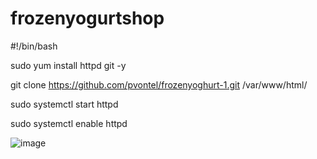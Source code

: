 # frozenyogurtshop

#!/bin/bash

sudo yum install httpd git -y

git clone https://github.com/pvontel/frozenyoghurt-1.git /var/www/html/

sudo systemctl start httpd

sudo systemctl enable httpd

![image](https://user-images.githubusercontent.com/97225776/170913556-2e76750b-568b-4001-a88d-1800774d1a87.png)
